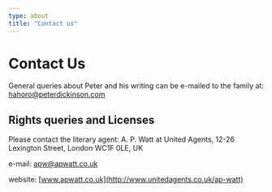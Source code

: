 ```yaml
---
type: about
title: "Contact us"
---
```


Contact Us
==========
General queries about Peter and his writing can be e-mailed to the family at: [hahoro@peterdickinson.com](mailto:hahoro@peterdickinson.com)

Rights queries and Licenses
---------------------------

Please contact the literary agent:
A. P. Watt at United Agents,
12-26 Lexington Street,
London WC1F 0LE,
UK

e-mail: [apw@apwatt.co.uk](mailto:apw@apwatt.co.uk)

website: [www.apwatt.co.uk](http://www.unitedagents.co.uk/ap-watt)
